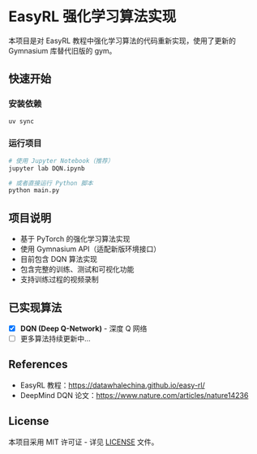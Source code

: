 # EasyRL 强化学习算法实现

本项目是对 EasyRL 教程中强化学习算法的代码重新实现，使用了更新的 Gymnasium 库替代旧版的 gym。

## 快速开始

### 安装依赖
```bash
uv sync
```

### 运行项目
```bash
# 使用 Jupyter Notebook（推荐）
jupyter lab DQN.ipynb

# 或者直接运行 Python 脚本
python main.py
```

## 项目说明

- 基于 PyTorch 的强化学习算法实现
- 使用 Gymnasium API（适配新版环境接口）
- 目前包含 DQN 算法实现
- 包含完整的训练、测试和可视化功能
- 支持训练过程的视频录制

## 已实现算法

- [x] **DQN (Deep Q-Network)** - 深度 Q 网络
- [ ] 更多算法持续更新中...

## References

- EasyRL 教程：https://datawhalechina.github.io/easy-rl/
- DeepMind DQN 论文：https://www.nature.com/articles/nature14236

## License

本项目采用 MIT 许可证 - 详见 [LICENSE](LICENSE) 文件。